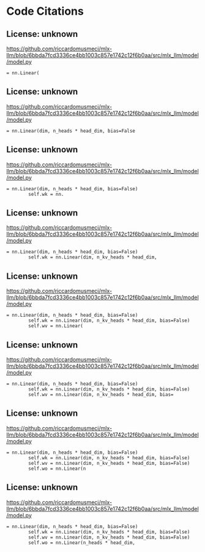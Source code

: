 # Code Citations

## License: unknown
https://github.com/riccardomusmeci/mlx-llm/blob/6bbda7fcd3336ce4bb1003c857e1742c12f6b0aa/src/mlx_llm/model/model.py

```
= nn.Linear(
```


## License: unknown
https://github.com/riccardomusmeci/mlx-llm/blob/6bbda7fcd3336ce4bb1003c857e1742c12f6b0aa/src/mlx_llm/model/model.py

```
= nn.Linear(dim, n_heads * head_dim, bias=False
```


## License: unknown
https://github.com/riccardomusmeci/mlx-llm/blob/6bbda7fcd3336ce4bb1003c857e1742c12f6b0aa/src/mlx_llm/model/model.py

```
= nn.Linear(dim, n_heads * head_dim, bias=False)
        self.wk = nn.
```


## License: unknown
https://github.com/riccardomusmeci/mlx-llm/blob/6bbda7fcd3336ce4bb1003c857e1742c12f6b0aa/src/mlx_llm/model/model.py

```
= nn.Linear(dim, n_heads * head_dim, bias=False)
        self.wk = nn.Linear(dim, n_kv_heads * head_dim,
```


## License: unknown
https://github.com/riccardomusmeci/mlx-llm/blob/6bbda7fcd3336ce4bb1003c857e1742c12f6b0aa/src/mlx_llm/model/model.py

```
= nn.Linear(dim, n_heads * head_dim, bias=False)
        self.wk = nn.Linear(dim, n_kv_heads * head_dim, bias=False)
        self.wv = nn.Linear(
```


## License: unknown
https://github.com/riccardomusmeci/mlx-llm/blob/6bbda7fcd3336ce4bb1003c857e1742c12f6b0aa/src/mlx_llm/model/model.py

```
= nn.Linear(dim, n_heads * head_dim, bias=False)
        self.wk = nn.Linear(dim, n_kv_heads * head_dim, bias=False)
        self.wv = nn.Linear(dim, n_kv_heads * head_dim, bias=
```


## License: unknown
https://github.com/riccardomusmeci/mlx-llm/blob/6bbda7fcd3336ce4bb1003c857e1742c12f6b0aa/src/mlx_llm/model/model.py

```
= nn.Linear(dim, n_heads * head_dim, bias=False)
        self.wk = nn.Linear(dim, n_kv_heads * head_dim, bias=False)
        self.wv = nn.Linear(dim, n_kv_heads * head_dim, bias=False)
        self.wo = nn.Linear(n
```


## License: unknown
https://github.com/riccardomusmeci/mlx-llm/blob/6bbda7fcd3336ce4bb1003c857e1742c12f6b0aa/src/mlx_llm/model/model.py

```
= nn.Linear(dim, n_heads * head_dim, bias=False)
        self.wk = nn.Linear(dim, n_kv_heads * head_dim, bias=False)
        self.wv = nn.Linear(dim, n_kv_heads * head_dim, bias=False)
        self.wo = nn.Linear(n_heads * head_dim,
```


